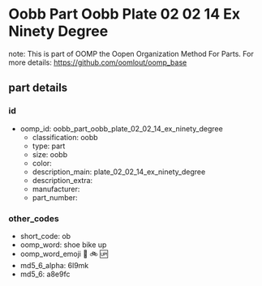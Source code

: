 # Oobb Part Oobb Plate 02 02 14 Ex Ninety Degree  

note: This is part of OOMP the Oopen Organization Method For Parts. For more details: https://github.com/oomlout/oomp_base

##  part details





### id
* oomp_id: oobb_part_oobb_plate_02_02_14_ex_ninety_degree
  * classification: oobb
  * type: part
  * size: oobb
  * color: 
  * description_main: plate_02_02_14_ex_ninety_degree
  * description_extra: 
  * manufacturer: 
  * part_number: 

### other_codes
* short_code: ob
* oomp_word: shoe bike up
* oomp_word_emoji :shoe: :bike: :up:
* md5_6_alpha: 6l9mk
* md5_6: a8e9fc